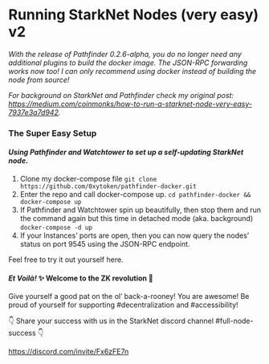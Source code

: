 # Running StarkNet Nodes (very easy) v2

*With the release of Pathfinder 0.2.6-alpha, you do no longer need any additional plugins to build the docker image. The JSON-RPC forwarding works now too! I can only recommend using docker instead of building the node from source!*

*For background on StarkNet and Pathfinder check my original post: https://medium.com/coinmonks/how-to-run-a-starknet-node-very-easy-7937e3a7d942.*

### The Super Easy Setup
#### *Using Pathfinder and Watchtower to set up a self-updating StarkNet node.*

1. Clone my docker-compose file
    ```git clone https://github.com/0xytoken/pathfinder-docker.git```
2. Enter the repo and call docker-compose up.
    ```cd pathfinder-docker && docker-compose up```
3. If Pathfinder and Watchtower spin up beautifully, then stop them and run the command again but this time in detached mode (aka. background)
    ```docker-compose -d up```
4. If your Instances’ ports are open, then you can now query the nodes’ status on port 9545 using the JSON-RPC endpoint.

Feel free to try it out yourself here.

#### *Et Voilà!* ✨ Welcome to the ZK revolution 🚀

Give yourself a good pat on the ol’ back-a-rooney! You are awesome! Be proud of yourself for supporting #decentralization and #accessibility!

👇 Share your success with us in the StarkNet discord channel #full-node-success 👇

https://discord.com/invite/Fx6zFE7n


